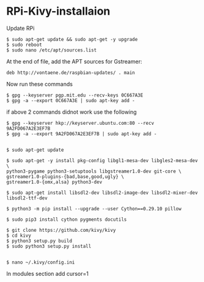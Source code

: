 # RPi-Kivy-installaion

Update RPi

	$ sudo apt-get update && sudo apt-get -y upgrade
	$ sudo reboot
	$ sudo nano /etc/apt/sources.list
  
At the end of file, add the APT sources for Gstreamer:

	deb http://vontaene.de/raspbian-updates/ . main
	
  
Now run these commands

	$ gpg --keyserver pgp.mit.edu --recv-keys 0C667A3E
	$ gpg -a --export 0C667A3E | sudo apt-key add -
	
if above 2 commands didnot work use the following
	
	$ gpg --keyserver hkp://keyserver.ubuntu.com:80 --recv 9A2FD067A2E3EF7B
	$ gpg -a --export 9A2FD067A2E3EF7B | sudo apt-key add -

	
	$ sudo apt-get update
	
	$ sudo apt-get -y install pkg-config libgl1-mesa-dev libgles2-mesa-dev \
  	python3-pygame python3-setuptools libgstreamer1.0-dev git-core \
  	gstreamer1.0-plugins-{bad,base,good,ugly} \
  	gstreamer1.0-{omx,alsa} python3-dev
 
	$ sudo apt-get install libsdl2-dev libsdl2-image-dev libsdl2-mixer-dev libsdl2-ttf-dev

  	$ python3 -m pip install --upgrade --user Cython==0.29.10 pillow

	$ sudo pip3 install cython pygments docutils
	
	$ git clone https://github.com/kivy/kivy
	$ cd kivy
	$ python3 setup.py build
	$ sudo python3 setup.py install
	
	
	$ nano ~/.kivy/config.ini
	
In modules section add
	cursor=1
